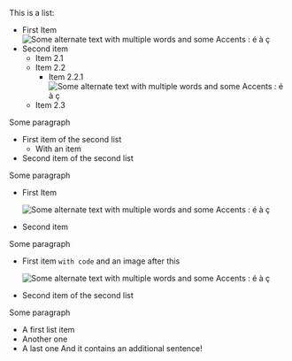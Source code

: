This is a list:

* First Item <img hello="yolo" src="/media/original/2012/12/dotjs.jpg" alt="Some alternate text with multiple words and some Accents : é à ç" class="yolo" style="display: block;" />
* Second item
  * Item 2.1
  * Item 2.2
    * Item 2.2.1 <img hello="yolo" src="/media/original/2012/12/dotjs.jpg" alt="Some alternate text with multiple words and some Accents : é à ç" class="yolo" style="display: block;" />
  * Item 2.3

Some paragraph

<ul class="this-is-a-second-list">
  <li>
    First item of the second list
    <ul class="this-is-another-list">
        <li>With an item</li>
    </ul>
  </li>
  <li>Second item of the second list</li>
</ul>

Some paragraph

* First Item

    <img hello="yolo" src="/media/original/2012/12/dotjs.jpg" alt="Some alternate text with multiple words and some Accents : é à ç" class="yolo" style="display: block;" />

* Second item

Some paragraph

<ul class="this-is-a-third-list">
  <li>
    <p>First item <code>with code</code> and an image after this</p>
    <p><img hello="yolo" src="/media/original/2012/12/dotjs.jpg" alt="Some alternate text with multiple words and some Accents : é à ç" class="yolo" style="display: block;" /></p>
  </li>
  <li>Second item of the second list</li>
</ul>

Some paragraph

- A first list item
- Another one
- A last one
And it contains an additional sentence!
